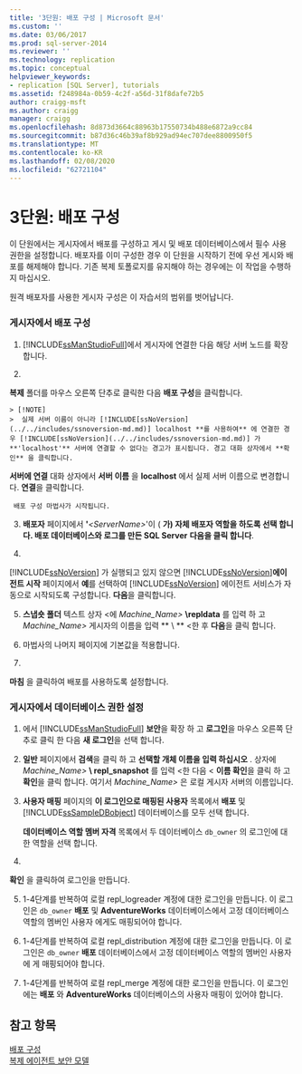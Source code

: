 ```yaml
---
title: '3단원: 배포 구성 | Microsoft 문서'
ms.custom: ''
ms.date: 03/06/2017
ms.prod: sql-server-2014
ms.reviewer: ''
ms.technology: replication
ms.topic: conceptual
helpviewer_keywords:
- replication [SQL Server], tutorials
ms.assetid: f248984a-0b59-4c2f-a56d-31f8dafe72b5
author: craigg-msft
ms.author: craigg
manager: craigg
ms.openlocfilehash: 8d873d3664c88963b17550734b488e6872a9cc84
ms.sourcegitcommit: b87d36c46b39af8b929ad94ec707dee8800950f5
ms.translationtype: MT
ms.contentlocale: ko-KR
ms.lasthandoff: 02/08/2020
ms.locfileid: "62721104"
---
```

# <a name="lesson-3-configuring-distribution"></a>3단원: 배포 구성
  이 단원에서는 게시자에서 배포를 구성하고 게시 및 배포 데이터베이스에서 필수 사용 권한을 설정합니다. 배포자를 이미 구성한 경우 이 단원을 시작하기 전에 우선 게시와 배포를 해제해야 합니다. 기존 복제 토폴로지를 유지해야 하는 경우에는 이 작업을 수행하지 마십시오.  
  
 원격 배포자를 사용한 게시자 구성은 이 자습서의 범위를 벗어납니다.  
  
### <a name="configuring-distribution-at-the-publisher"></a>게시자에서 배포 구성  
  
1.  [!INCLUDE[ssManStudioFull](../../includes/ssmanstudiofull-md.md)]에서 게시자에 연결한 다음 해당 서버 노드를 확장합니다.  
  
2.  
  **복제** 폴더를 마우스 오른쪽 단추로 클릭한 다음 **배포 구성**을 클릭합니다.  
  
    > [!NOTE]  
    >  실제 서버 이름이 아니라 [!INCLUDE[ssNoVersion](../../includes/ssnoversion-md.md)] localhost **를 사용하여** 에 연결한 경우 [!INCLUDE[ssNoVersion](../../includes/ssnoversion-md.md)] 가 **'localhost'** 서버에 연결할 수 없다는 경고가 표시됩니다. 경고 대화 상자에서 **확인** 을 클릭합니다. 
  **서버에 연결** 대화 상자에서 **서버 이름** 을 **localhost** 에서 실제 서버 이름으로 변경합니다. **연결**을 클릭합니다.  
  
     배포 구성 마법사가 시작됩니다.  
  
3.  **배포자** 페이지에서 **'**_\<ServerName>_'이 ( **가) 자체 배포자 역할을 하도록 선택 합니다. 배포 데이터베이스와 로그를 만든 SQL Server** **다음을 클릭 합니다**.  
  
4.  
  [!INCLUDE[ssNoVersion](../../includes/ssnoversion-md.md)] 가 실행되고 있지 않으면 [!INCLUDE[ssNoVersion](../../includes/ssnoversion-md.md)]**에이전트 시작** 페이지에서 **예**를 선택하여 [!INCLUDE[ssNoVersion](../../includes/ssnoversion-md.md)] 에이전트 서비스가 자동으로 시작되도록 구성합니다. **다음**을 클릭합니다.  
  
5.  **스냅숏 폴더** 텍스트 상자 \<에 _Machine_Name>_ **\repldata** 를 입력 하 고 *Machine_Name>* 게시자의 이름을 입력 ** \\ ** \<한 후 **다음**을 클릭 합니다.  
  
6.  마법사의 나머지 페이지에 기본값을 적용합니다.  
  
7.  
  **마침** 을 클릭하여 배포를 사용하도록 설정합니다.  
  
### <a name="setting-database-permissions-at-the-publisher"></a>게시자에서 데이터베이스 권한 설정  
  
1.  에서 [!INCLUDE[ssManStudioFull](../../includes/ssmanstudiofull-md.md)] **보안**을 확장 하 고 **로그인**을 마우스 오른쪽 단추로 클릭 한 다음 **새 로그인**을 선택 합니다.  
  
2.  **일반** 페이지에서 **검색**을 클릭 하 고 **선택할 개체 이름을 입력 하십시오** . 상자에 _Machine_Name>_ **\ repl_snapshot** 를 입력 \<한 다음 \< **이름 확인**을 클릭 하 고 **확인**을 클릭 합니다. 여기서 *Machine_Name>* 은 로컬 게시자 서버의 이름입니다.  
  
3.  **사용자 매핑** 페이지의 **이 로그인으로 매핑된 사용자** 목록에서 **배포** 및 [!INCLUDE[ssSampleDBobject](../../includes/sssampledbobject-md.md)] 데이터베이스를 모두 선택 합니다.  
  
     **데이터베이스 역할 멤버 자격** 목록에서 두 데이터베이스 `db_owner` 의 로그인에 대 한 역할을 선택 합니다.  
  
4.  
  **확인** 을 클릭하여 로그인을 만듭니다.  
  
5.  1-4단계를 반복하여 로컬 repl_logreader 계정에 대한 로그인을 만듭니다. 이 로그인은 `db_owner` **배포** 및 **AdventureWorks** 데이터베이스에서 고정 데이터베이스 역할의 멤버인 사용자 에게도 매핑되어야 합니다.  
  
6.  1-4단계를 반복하여 로컬 repl_distribution 계정에 대한 로그인을 만듭니다. 이 로그인은 `db_owner` **배포** 데이터베이스에서 고정 데이터베이스 역할의 멤버인 사용자에 게 매핑되어야 합니다.  
  
7.  1-4단계를 반복하여 로컬 repl_merge 계정에 대한 로그인을 만듭니다. 이 로그인에는 **배포** 와 **AdventureWorks** 데이터베이스의 사용자 매핑이 있어야 합니다.  
  
## <a name="see-also"></a>참고 항목  
 [배포 구성](configure-distribution.md)   
 [복제 에이전트 보안 모델](security/replication-agent-security-model.md)  
  
  
